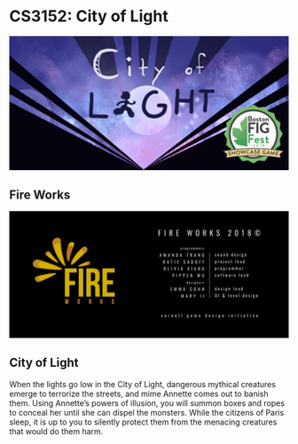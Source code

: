 # CS3152: City of Light

![alt text][logo]

[logo]: https://github.com/Oliviafx/cs3152-game/blob/master/readme-art/logo.jpg "City of Light"

## Fire Works

![alt text][team]

[team]: https://github.com/Oliviafx/cs3152-game/blob/master/readme-art/fireworks.jpg "Fire Works"


## City of Light
When the lights go low in the City of Light, dangerous mythical creatures emerge to terrorize the streets, and mime Annette comes out to banish them. Using Annette’s powers of illusion, you will summon boxes and ropes to conceal her until she can dispel the monsters. While the citizens of Paris sleep, it is up to you to silently protect them from the menacing creatures that would do them harm. 
